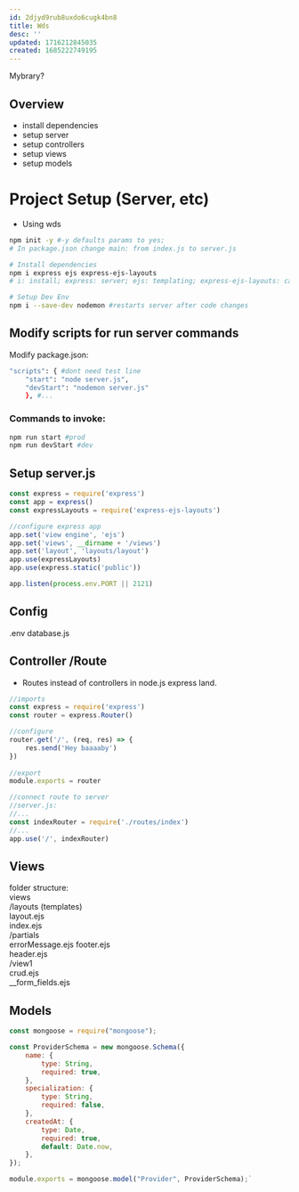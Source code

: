 ```yaml
---
id: 2djyd9rub8uxdo6cugk4bn8
title: Wds
desc: ''
updated: 1716212845035
created: 1685222749195
---
```

Mybrary?
## Overview
- install dependencies
- setup server
- setup controllers
- setup views
- setup models
# Project Setup (Server, etc)
- Using wds
``` bash
npm init -y #-y defaults params to yes; 
# In package.json change main: from index.js to server.js

# Install dependencies
npm i express ejs express-ejs-layouts
# i: install; express: server; ejs: templating; express-ejs-layouts: can create layout file for html. Adds to pkg.json and creates lock

# Setup Dev Env
npm i --save-dev nodemon #restarts server after code changes
```

## Modify scripts for run server commands
Modify package.json:  
```bash
"scripts": { #dont need test line
    "start": "node server.js",
    "devStart": "nodemon server.js"
    }, #...
```
### Commands to invoke:
``` bash
npm run start #prod
npm run devStart #dev
```

## Setup server.js
``` javascript
const express = require('express')
const app = express()
const expressLayouts = require('express-ejs-layouts')

//configure express app
app.set('view engine', 'ejs')
app.set('views', __dirname + '/views')
app.set('layout', 'layouts/layout')
app.use(expressLayouts)
app.use(express.static('public'))

app.listen(process.env.PORT || 2121)
```
## Config
.env
database.js

## Controller /Route 
- Routes instead of controllers in node.js express land.
``` javascript
//imports
const express = require('express')
const router = express.Router()

//configure
router.get('/', (req, res) => {
    res.send('Hey baaaaby')
})
    
//export
module.exports = router

//connect route to server
//server.js: 
//...
const indexRouter = require('./routes/index')
//... 
app.use('/', indexRouter)
```
## Views
folder structure:  
views  
  /layouts (templates)  
    layout.ejs  
    index.ejs  
  /partials  
    errorMessage.ejs
    footer.ejs  
    header.ejs  
  /view1  
    crud.ejs  
    __form_fields.ejs  
    


## Models
``` javascript
const mongoose = require("mongoose");

const ProviderSchema = new mongoose.Schema({
    name: {
        type: String,
        required: true,
    },
    specialization: {
        type: String,
        required: false,
    },
    createdAt: {
        type: Date,
        required: true,
        default: Date.now,
    },
});

module.exports = mongoose.model("Provider", ProviderSchema);`
```









